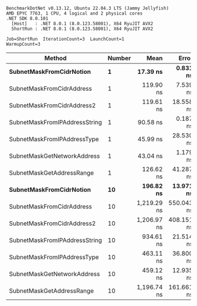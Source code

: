 ```

BenchmarkDotNet v0.13.12, Ubuntu 22.04.3 LTS (Jammy Jellyfish)
AMD EPYC 7763, 1 CPU, 4 logical and 2 physical cores
.NET SDK 8.0.101
  [Host]   : .NET 8.0.1 (8.0.123.58001), X64 RyuJIT AVX2
  ShortRun : .NET 8.0.1 (8.0.123.58001), X64 RyuJIT AVX2

Job=ShortRun  IterationCount=3  LaunchCount=1  
WarmupCount=3  

```
| Method                        | Number | Mean        | Error      | StdDev    | Min         | Max         | Gen0   | Allocated |
|------------------------------ |------- |------------:|-----------:|----------:|------------:|------------:|-------:|----------:|
| **SubnetMaskFromCidrNotion**      | **1**      |    **17.39 ns** |   **0.831 ns** |  **0.046 ns** |    **17.34 ns** |    **17.42 ns** | **0.0007** |      **56 B** |
| SubnetMaskFromCidrAddress     | 1      |   119.90 ns |   7.539 ns |  0.413 ns |   119.61 ns |   120.37 ns | 0.0012 |     112 B |
| SubnetMaskFromCidrAddress2    | 1      |   119.61 ns |  18.558 ns |  1.017 ns |   119.01 ns |   120.78 ns | 0.0012 |     112 B |
| SubnetMaskFromIPAddressString | 1      |    90.58 ns |   0.187 ns |  0.010 ns |    90.57 ns |    90.59 ns | 0.0006 |      56 B |
| SubnetMaskFromIPAddressType   | 1      |    45.99 ns |  28.530 ns |  1.564 ns |    45.05 ns |    47.80 ns | 0.0010 |      88 B |
| SubnetMaskGetNetworkAddress   | 1      |    43.04 ns |   1.179 ns |  0.065 ns |    42.99 ns |    43.11 ns | 0.0007 |      56 B |
| SubnetMaskGetAddressRange     | 1      |   126.62 ns |  41.287 ns |  2.263 ns |   125.22 ns |   129.23 ns | 0.0019 |     168 B |
| **SubnetMaskFromCidrNotion**      | **10**     |   **196.82 ns** |  **13.971 ns** |  **0.766 ns** |   **196.00 ns** |   **197.51 ns** | **0.0067** |     **560 B** |
| SubnetMaskFromCidrAddress     | 10     | 1,219.29 ns | 550.043 ns | 30.150 ns | 1,199.83 ns | 1,254.02 ns | 0.0134 |    1120 B |
| SubnetMaskFromCidrAddress2    | 10     | 1,206.97 ns | 408.151 ns | 22.372 ns | 1,192.32 ns | 1,232.73 ns | 0.0134 |    1120 B |
| SubnetMaskFromIPAddressString | 10     |   934.61 ns |  21.514 ns |  1.179 ns |   933.56 ns |   935.89 ns | 0.0067 |     560 B |
| SubnetMaskFromIPAddressType   | 10     |   463.11 ns |  36.800 ns |  2.017 ns |   460.80 ns |   464.55 ns | 0.0105 |     880 B |
| SubnetMaskGetNetworkAddress   | 10     |   459.12 ns |  12.935 ns |  0.709 ns |   458.45 ns |   459.86 ns | 0.0067 |     560 B |
| SubnetMaskGetAddressRange     | 10     | 1,196.74 ns | 161.661 ns |  8.861 ns | 1,187.53 ns | 1,205.21 ns | 0.0191 |    1680 B |
